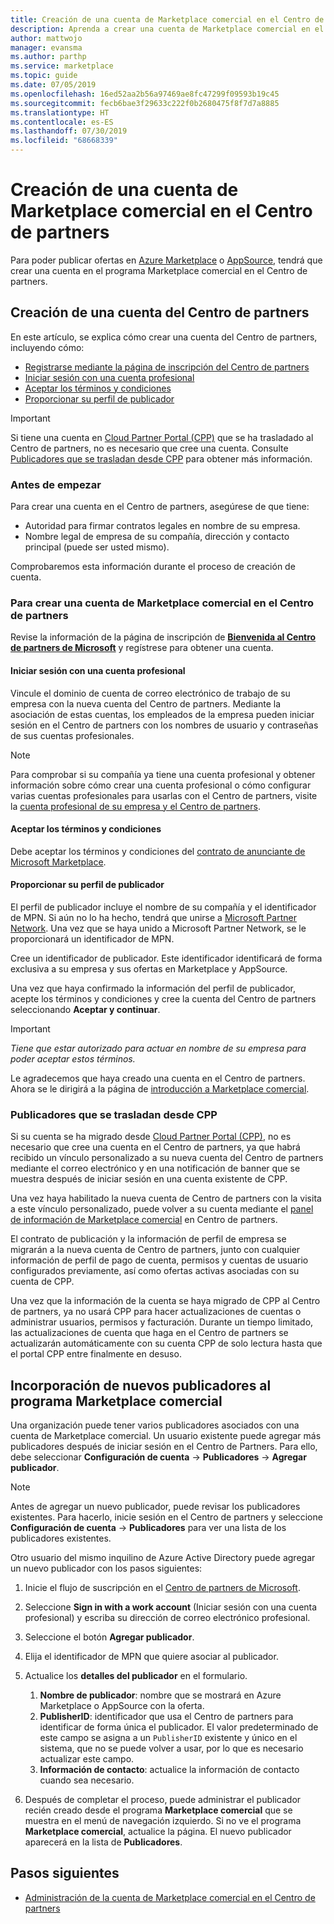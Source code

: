 ```yaml
---
title: Creación de una cuenta de Marketplace comercial en el Centro de partners
description: Aprenda a crear una cuenta de Marketplace comercial en el Centro de partners.
author: mattwojo
manager: evansma
ms.author: parthp
ms.service: marketplace
ms.topic: guide
ms.date: 07/05/2019
ms.openlocfilehash: 16ed52aa2b56a97469ae8fc47299f09593b19c45
ms.sourcegitcommit: fecb6bae3f29633c222f0b2680475f8f7d7a8885
ms.translationtype: HT
ms.contentlocale: es-ES
ms.lasthandoff: 07/30/2019
ms.locfileid: "68668339"
---
```

# <a name="create-a-commercial-marketplace-account-in-partner-center"></a>Creación de una cuenta de Marketplace comercial en el Centro de partners

Para poder publicar ofertas en [Azure Marketplace](https://azuremarketplace.microsoft.com/) o [AppSource](https://appsource.microsoft.com/), tendrá que crear una cuenta en el programa Marketplace comercial en el Centro de partners.

## <a name="create-a-partner-center-account"></a>Creación de una cuenta del Centro de partners

En este artículo, se explica cómo crear una cuenta del Centro de partners, incluyendo cómo: 

- [Registrarse mediante la página de inscripción del Centro de partners](#to-create-a-commercial-marketplace-account-in-partner-center)
- [Iniciar sesión con una cuenta profesional](#sign-in-with-a-work-account)
- [Aceptar los términos y condiciones](#agree-to-terms-and-conditions) 
- [Proporcionar su perfil de publicador](#provide-your-publisher-profile)

>[!Important]
>Si tiene una cuenta en [Cloud Partner Portal (CPP)](https://cloudpartner.azure.com) que se ha trasladado al Centro de partners, no es necesario que cree una cuenta. Consulte [Publicadores que se trasladan desde CPP](#publishers-moving-from-cpp) para obtener más información. 

### <a name="before-you-begin"></a>Antes de empezar

Para crear una cuenta en el Centro de partners, asegúrese de que tiene:

- Autoridad para firmar contratos legales en nombre de su empresa.
- Nombre legal de empresa de su compañía, dirección y contacto principal (puede ser usted mismo).

Comprobaremos esta información durante el proceso de creación de cuenta.

### <a name="to-create-a-commercial-marketplace-account-in-partner-center"></a>Para crear una cuenta de Marketplace comercial en el Centro de partners

Revise la información de la página de inscripción de [**Bienvenida al Centro de partners de Microsoft**](https://partner.microsoft.com/dashboard/account/v3/enrollment/introduction/azureisv) y regístrese para obtener una cuenta.

#### <a name="sign-in-with-a-work-account"></a>Iniciar sesión con una cuenta profesional

Vincule el dominio de cuenta de correo electrónico de trabajo de su empresa con la nueva cuenta del Centro de partners. Mediante la asociación de estas cuentas, los empleados de la empresa pueden iniciar sesión en el Centro de partners con los nombres de usuario y contraseñas de sus cuentas profesionales.

>[!Note]
>Para comprobar si su compañía ya tiene una cuenta profesional y obtener información sobre cómo crear una cuenta profesional o cómo configurar varias cuentas profesionales para usarlas con el Centro de partners, visite la [cuenta profesional de su empresa y el Centro de partners](./company-work-accounts.md). 

#### <a name="agree-to-terms-and-conditions"></a>Aceptar los términos y condiciones

Debe aceptar los términos y condiciones del [contrato de anunciante de Microsoft Marketplace](http://go.microsoft.com/fwlink/?LinkID=699560).

#### <a name="provide-your-publisher-profile"></a>Proporcionar su perfil de publicador

El perfil de publicador incluye el nombre de su compañía y el identificador de MPN. Si aún no lo ha hecho, tendrá que unirse a [Microsoft Partner Network](https://partner.microsoft.com/commercial). Una vez que se haya unido a Microsoft Partner Network, se le proporcionará un identificador de MPN. 

Cree un identificador de publicador. Este identificador identificará de forma exclusiva a su empresa y sus ofertas en Marketplace y AppSource. 

Una vez que haya confirmado la información del perfil de publicador, acepte los términos y condiciones y cree la cuenta del Centro de partners seleccionando **Aceptar y continuar**. 

>[!Important]
>*Tiene que estar autorizado para actuar en nombre de su empresa para poder aceptar estos términos.*

Le agradecemos que haya creado una cuenta en el Centro de partners. Ahora se le dirigirá a la página de [introducción a Marketplace comercial](./commercial-marketplace-overview.md).

### <a name="publishers-moving-from-cpp"></a>Publicadores que se trasladan desde CPP

Si su cuenta se ha migrado desde [Cloud Partner Portal (CPP)](https://cloudpartner.azure.com), no es necesario que cree una cuenta en el Centro de partners, ya que habrá recibido un vínculo personalizado a su nueva cuenta del Centro de partners mediante el correo electrónico y en una notificación de banner que se muestra después de iniciar sesión en una cuenta existente de CPP.

Una vez haya habilitado la nueva cuenta de Centro de partners con la visita a este vínculo personalizado, puede volver a su cuenta mediante el [panel de información de Marketplace comercial](https://partner.microsoft.com/dashboard/commercial-marketplace/) en Centro de partners.

El contrato de publicación y la información de perfil de empresa se migrarán a la nueva cuenta de Centro de partners, junto con cualquier información de perfil de pago de cuenta, permisos y cuentas de usuario configurados previamente, así como ofertas activas asociadas con su cuenta de CPP. 

Una vez que la información de la cuenta se haya migrado de CPP al Centro de partners, ya no usará CPP para hacer actualizaciones de cuentas o administrar usuarios, permisos y facturación. Durante un tiempo limitado, las actualizaciones de cuenta que haga en el Centro de partners se actualizarán automáticamente con su cuenta CPP de solo lectura hasta que el portal CPP entre finalmente en desuso.

## <a name="add-new-publishers-to-the-commercial-marketplace-program"></a>Incorporación de nuevos publicadores al programa Marketplace comercial

Una organización puede tener varios publicadores asociados con una cuenta de Marketplace comercial. Un usuario existente puede agregar más publicadores después de iniciar sesión en el Centro de Partners. Para ello, debe seleccionar **Configuración de cuenta** -> **Publicadores** -> **Agregar publicador**.

>[!Note]
>Antes de agregar un nuevo publicador, puede revisar los publicadores existentes. Para hacerlo, inicie sesión en el Centro de partners y seleccione **Configuración de cuenta** -> **Publicadores** para ver una lista de los publicadores existentes.

Otro usuario del mismo inquilino de Azure Active Directory puede agregar un nuevo publicador con los pasos siguientes:

1. Inicie el flujo de suscripción en el [Centro de partners de Microsoft](https://partner.microsoft.com/en-us/dashboard/account/v3/enrollment/introduction/azureisv).
1. Seleccione **Sign in with a work account** (Iniciar sesión con una cuenta profesional) y escriba su dirección de correo electrónico profesional.
1. Seleccione el botón **Agregar publicador**.
1. Elija el identificador de MPN que quiere asociar al publicador.
1. Actualice los **detalles del publicador** en el formulario. <br>

   1. **Nombre de publicador**: nombre que se mostrará en Azure Marketplace o AppSource con la oferta. <br>
   1. **PublisherID**: identificador que usa el Centro de partners para identificar de forma única el publicador. El valor predeterminado de este campo se asigna a un `PublisherID` existente y único en el sistema, que no se puede volver a usar, por lo que es necesario actualizar este campo. <br>
   1. **Información de contacto**: actualice la información de contacto cuando sea necesario.

1. Después de completar el proceso, puede administrar el publicador recién creado desde el programa **Marketplace comercial** que se muestra en el menú de navegación izquierdo. Si no ve el programa **Marketplace comercial**, actualice la página.  El nuevo publicador aparecerá en la lista de **Publicadores**.

## <a name="next-steps"></a>Pasos siguientes

- [Administración de la cuenta de Marketplace comercial en el Centro de partners](./manage-account.md) 
